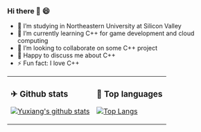 ### Hi there 👋 😄

- 🔭 I’m studying in Northeastern University at Silicon Valley
- 🌱 I’m currently learning C++ for game development and cloud computing
- 👯 I’m looking to collaborate on some C++ project
- 💬 Happy to discuss me about C++
- ⚡ Fun fact: I love C++



<table>
<tr>
<td valign="top" width="54%">

### ✈ Github stats

[![Yuxiang's github stats](https://github-readme-stats.vercel.app/api?username=Taowyoo&show_icons=true&line_height=21&show_icons=true&theme=tokyonight)](https://github.com/anuraghazra/github-readme-stats)

</td>

<td valign="top" width="46%">

### 📕 Top languages

[![Top Langs](https://github-readme-stats.vercel.app/api/top-langs/?username=Taowyoo&show_icons=true&layout=compact&theme=vue)](https://github.com/anuraghazra/github-readme-stats)

</td>
</tr>
